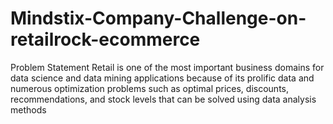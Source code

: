 # Mindstix-Company-Challenge-on-retailrock-ecommerce
Problem Statement Retail is one of the most important business domains for data science and data mining applications because of its prolific data and numerous optimization problems such as optimal prices, discounts, recommendations, and stock levels that can be solved using data analysis methods
